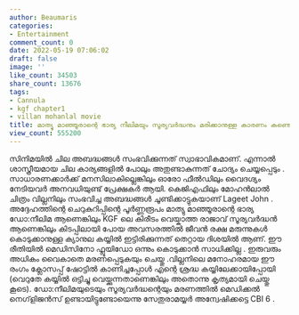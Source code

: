 ```yaml
---
author: Beaumaris
categories:
- Entertainment
comment_count: 0
date: 2022-05-19 07:06:02
draft: false
image: ''
like_count: 34503
share_count: 13676
tags:
- Cannula
- kgf chapter1
- villan mohanlal movie
title: മാത്യു മാഞ്ഞൂരാന്റെ ഭാര്യ നീലിമയും സൂര്യവർദ്ധനും മരിക്കാനുള്ള കാരണം കണ്ടെത്തി
view_count: 555200
---
```


സിനിമയിൽ ചില അബദ്ധങ്ങൾ സംഭവിക്കുന്നത് സ്വാഭാവികമാണ്. എന്നാൽ ശാസ്ത്രീയമായ ചില കാര്യങ്ങളിൽ പോലും അതുണ്ടാകുന്നത് ചോദ്യം ചെയ്യപ്പെടും . സാധാരണക്കാർക്ക് മനസിലാകില്ലെങ്കിലും ഓരോ ഫീൽഡിലും വൈദഗ്ദ്യം നേടിയവർ അനവധിയുണ്ട് പ്രേക്ഷകർ ആയി. കെജിഎഫിലും മോഹൻലാൽ ചിത്രം വില്ലനിലും സംഭവിച്ച അബദ്ധങ്ങൾ ചൂണ്ടിക്കാട്ടുകയാണ് Lageet John . അദ്ദേഹത്തിന്റെ ചെറുകുറിപ്പിന്റെ പൂർണ്ണരൂപം മാത്യു മാഞ്ഞൂരാന്റെ ഭാര്യ ഡോ:നീലിമ ആണെങ്കിലും KGF ലെ കിരീടം വെയ്കാത്ത രാജാവ് സൂര്യവർദ്ധൻ ആണെങ്കിലും കിടപ്പിലായി പോയ അവസരത്തിൽ ജീവൻ രക്ഷ മരുന്നുകൾ കൊടുക്കാനുള്ള ക്യാനുല കയ്യിൽ ഇട്ടിരിക്കുന്നത് തെറ്റായ ദിശയിൽ ആണ്. ഈ രീതിയിൽ മെഡിസിനോ ഫ്ലൂയിഡോ ഒന്നും കൊടുക്കാൻ സാധിക്കില്ല . ഇരുവരും അധികം വൈകാതെ മരണപ്പെടുകയും ചെയ്തു .വില്ലനിലെ മനോഹരമായ ഈ രംഗം ക്ലോസപ്പ് ഷോട്ടിൽ കാണിച്ചപ്പോൾ എന്റെ ശ്രദ്ധ കയ്യിലേക്കായിപ്പോയി (വെറുതേ കയ്യിൽ ഒട്ടിച്ചു വെയ്ക്കുന്നതാണെങ്കിലും അതൊന്നു കൃത്യമായി ചെയ്തു കൂടെ). ഡോ:നീലിമയുടെയും സൂര്യവർദ്ധന്റെയും മരണത്തിൽ മെഡിക്കൽ നെഗ്‌ളിജൻസ് ഉണ്ടായിട്ടുണ്ടോയെന്നു സേതുരാമയ്യർ അന്വേഷിക്കട്ടെ CBI 6 .